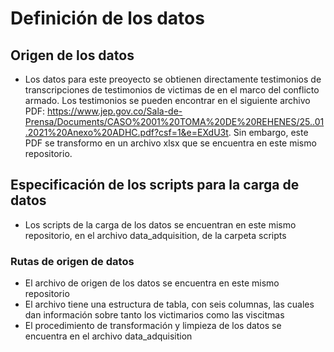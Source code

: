 # Definición de los datos

## Origen de los datos

- Los datos para este preoyecto se obtienen directamente testimonios de transcripciones de testimonios de victimas de en el marco del conflicto armado. Los testimonios se pueden encontrar en el siguiente archivo PDF: https://www.jep.gov.co/Sala-de-Prensa/Documents/CASO%2001%20TOMA%20DE%20REHENES/25..01.2021%20Anexo%20ADHC.pdf?csf=1&e=EXdU3t.
Sin embargo, este PDF se transformo en un archivo xlsx que se encuentra en este mismo repositorio.

## Especificación de los scripts para la carga de datos

- Los scripts de la carga de los datos se encuentran en este mismo repositorio, en el archivo data_adquisition, de la carpeta scripts

### Rutas de origen de datos

- El archivo de origen de los datos se encuentra en este mismo repositorio 
- El archivo tiene una estructura de tabla, con seis columnas, las cuales dan información sobre tanto los victimarios como las viscitmas
- El procedimiento de transformación y limpieza de los datos se encuentra en el archivo data_adquisition

